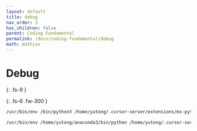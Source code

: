```yaml
---
layout: default
title: debug
nav_order: 3
has_children: false
parent: Coding Fundamental
permalink: /docs/coding-fundamental/debug
math: mathjax
---
```


# Debug
{: .fs-9 }

<!-- [Document](https://pytorch.org/docs/stable/index.html). -->
{: .fs-6 .fw-300 }

```bash
/usr/bin/env /bin/python3 /home/yutong/.cursor-server/extensions/ms-python.python-2023.22.1/pythonFiles/lib/python/debugpy/adapter/../../debugpy/launcher 50569 -- /home/yutong/GRACE/grace/main.py
```

```bash
/usr/bin/env /home/yutong/anaconda3/bin/python /home/yutong/.cursor-server/extensions/ms-python.python-2023.22.1/pythonFiles/lib/python/debugpy/adapter/../../debugpy/launcher 50569 -- /home/yutong/GRACE/grace/main.py experiment=qa model=t5small editor=grace
```
